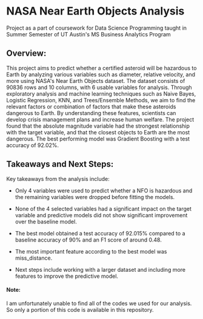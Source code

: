 # NASA Near Earth Objects Analysis

Project as a part of coursework for Data Science Programming taught in Summer Semester of UT Austin's MS Business Analytics Program 

## Overview:
This project aims to predict whether a certified asteroid will be hazardous to Earth by analyzing various variables such as diameter, relative velocity, and more using NASA's Near Earth Objects dataset. The dataset consists of 90836 rows and 10 columns, with 6 usable variables for analysis. Through exploratory analysis and machine learning techniques such as Naive Bayes, Logistic Regression, KNN, and Trees/Ensemble Methods, we aim to find the relevant factors or combination of factors that make these asteroids dangerous to Earth. By understanding these features, scientists can develop crisis management plans and increase human welfare. The project found that the absolute magnitude variable had the strongest relationship with the target variable, and that the closest objects to Earth are the most dangerous. The best performing model was Gradient Boosting with a test accuracy of 92.02%.

## Takeaways and Next Steps:

Key takeaways from the analysis include:

* Only 4 variables were used to predict whether a NFO is hazardous and the remaining variables were dropped before fitting the models.

* None of the 4 selected variables had a significant impact on the target variable and predictive models did not show significant improvement over the baseline model.

* The best model obtained a test accuracy of 92.015% compared to a baseline accuracy of 90% and an F1 score of around 0.48.

* The most important feature according to the best model was miss_distance.

* Next steps include working with a larger dataset and including more features to improve the predictive model.

#### Note: ####

I am unfortunately unable to find all of the codes we used for our analysis. So only a portion of this code is available in this repository.
